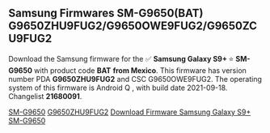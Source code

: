 <h2>Samsung Firmwares SM-G9650(BAT) G9650ZHU9FUG2/G9650OWE9FUG2/G9650ZCU9FUG2</h2>
Download the Samsung firmware for the ✅ <strong>Samsung Galaxy S9+ </strong> ⭐ <strong>SM-G9650</strong> with product code <strong>BAT</strong> <strong> from Mexico</strong>. This firmware has version number PDA <strong>G9650ZHU9FUG2</strong> and CSC G9650OWE9FUG2. The operating system of this firmware is Android Q , with build date 2021-09-18. Changelist <strong>21680091</strong>.


[SM-G9650](https://samfirm.shop/samsung/model/SM-G9650)
[G9650ZHU9FUG2](https://samfirm.shop/samsung/pda/G9650ZHU9FUG2)
[Download Firmware Samsung Galaxy S9+ SM-G9650](https://samfirm.shop/samsung/firmware/458244)
